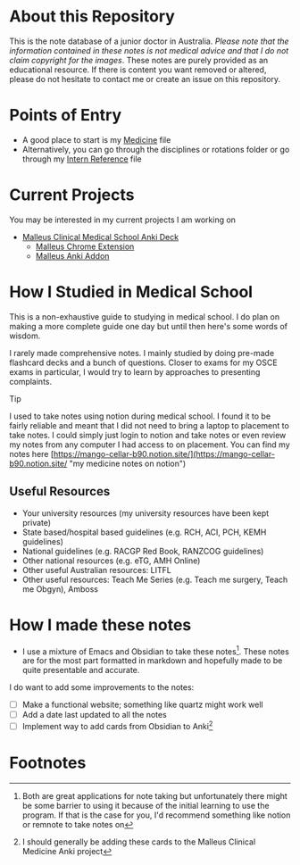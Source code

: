 # About this Repository
This is the note database of a junior doctor in Australia. *Please note that the information contained in these notes is not medical advice and that I do not claim copyright for the images*. These notes are purely provided as an educational resource. If there is content you want removed or altered, please do not hesitate to contact me or create an issue on this repository.

# Points of Entry
- A good place to start is my [Medicine](Medicine.md) file
- Alternatively, you can go through the disciplines or rotations folder or go through my [Intern Reference](00%20Reference/Junior%20Doctor/Intern%20Reference.md) file

# Current Projects
You may be interested in my current projects I am working on
- [Malleus Clinical Medical School Anki Deck](https://malleuscm.notion.site)
	- [Malleus Chrome Extension](https://github.com/Sabicool/Malleus-Extension)
	- [Malleus Anki Addon](https://github.com/Sabicool/Malleus-Anki-Addon)
# How I Studied in Medical School
This is a non-exhaustive guide to studying in medical school. I do plan on making a more complete guide one day but until then here's some words of wisdom.

I rarely made comprehensive notes. I mainly studied by doing pre-made flashcard decks and a bunch of questions. Closer to exams for my OSCE exams in particular, I would try to learn by approaches to presenting complaints.

> [!TIP] 
> I used to take notes using notion during medical school. I found it to be fairly reliable and meant that I did not need to bring a laptop to placement to take notes. I could simply just login to notion and take notes or even review my notes from any computer I had access to on placement. You can find my notes here [https://mango-cellar-b90.notion.site/](https://mango-cellar-b90.notion.site/ "my medicine notes on notion")

## Useful Resources
- Your university resources (my university resources have been kept private)
- State based/hospital based guidelines (e.g. RCH, ACI, PCH, KEMH guidelines) 
- National guidelines (e.g. RACGP Red Book, RANZCOG guidelines)
- Other national resources (e.g. eTG, AMH Online)
- Other useful Australian resources: LITFL
- Other useful resources: Teach Me Series (e.g. Teach me surgery, Teach me Obgyn), Amboss
# How I made these notes
- I use a mixture of Emacs and Obsidian to take these notes[^1]. These notes are for the most part formatted in markdown and hopefully made to be quite presentable and accurate.

I do want to add some improvements to the notes:

- [ ] Make a functional website; something like quartz might work well
- [ ] Add a date last updated to all the notes
- [ ] Implement way to add cards from Obsidian to Anki[^2]
# Footnotes

[^1]: Both are great applications for note taking but unfortunately there might be some barrier to using it because of the initial learning to use the program. If that is the case for you, I'd recommend something like notion or remnote to take notes on
[^2]: I should generally be adding these cards to the Malleus Clinical Medicine Anki project
